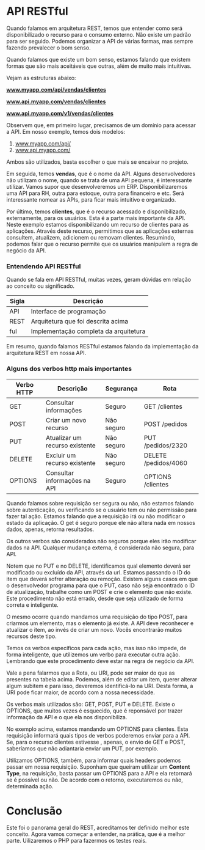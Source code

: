 # API RESTful

Quando falamos em arquitetura REST, temos que entender como será disponibilizado o recurso para o consumo externo. Não existe um padrão para ser seguido. Podemos organizar a API de várias formas, mas sempre fazendo prevalecer o bom senso.

Quando falamos que existe um bom senso, estamos falando que existem formas que são mais aceitáveis que outras, além de muito mais intuitivas.

Vejam as estruturas abaixo:

**www.myapp.com/api/vendas/clientes**

**www.api.myapp.com/vendas/clientes**

**www.api.myapp.com/v1/vendas/clientes**

Observem que, em primeiro lugar, precisamos de um domínio para acessar a API. Em nosso exemplo, temos dois modelos:

1. www.myapp.com/api/
2. www.api.myapp.com/

Ambos são utilizados, basta escolher o que mais se encaixar no projeto.

Em seguida, temos **vendas**, que é o nome da API. Alguns desenvolvedores não utilizam o nome, quando se trata de uma API pequena, é interessante utilizar. Vamos supor que desenvolveremos um ERP. Disponibilizaremos uma API para RH, outra para estoque, outra para financeiro e etc. Será interessante nomear as APIs, para ficar mais intuitivo e organizado.

Por último, temos **clientes**, que é o recurso acessado e disponibilizado, externamente, para os usuários. Esta é a parte mais importante da API. Neste exemplo estamos disponibilizando um recurso de clientes para as aplicações. Através deste recurso, permitimos que as aplicações externas consultem, atualizem, adicionem ou removam clientes. Resumindo, podemos falar que o recurso permite que os usuários manipulem a regra de negócio da API.

### Entendendo API RESTful

Quando se fala em API RESTful, muitas vezes, geram dúvidas em relação ao conceito ou significado.

Sigla | Descrição
------- | -------------
API | Interface de programação
REST | Arquitetura que foi descrita acima
ful | Implementação completa da arquitetura

Em resumo, quando falamos RESTful estamos falando da implementação da arquitetura REST em nossa API.

### Alguns dos verbos http mais importantes

Verbo HTTP | Descrição | Segurança | Rota
----------------- | ------------- | --------------- | -------
GET | Consultar informações | Seguro | GET /clientes
POST | Criar um novo recurso | Não seguro | POST /pedidos
PUT | Atualizar um recurso existente | Não seguro | PUT /pedidos/2320
DELETE | Excluir um recurso existente | Não seguro | DELETE /pedidos/4060
OPTIONS | Consultar informações na API | Seguro | OPTIONS /clientes

Quando falamos sobre requisição ser segura ou não, não estamos falando sobre autenticação, ou verificando se o usuário tem ou não permissão para fazer tal ação. Estamos falando que a requisição irá ou não modificar o estado da aplicação. O get é seguro porque ele não altera nada em nossos dados, apenas, retorna resultados.

Os outros verbos são considerados não seguros porque eles irão modificar dados na API. Qualquer mudança externa, é considerada não segura, para API.

Notem que no PUT e no DELETE,  identificamos qual elemento deverá ser modificado ou excluído da API, através da url. Estamos passando o ID do item que deverá sofrer alteração ou remoção. Existem alguns casos em que o desenvolvedor programa para que o PUT, caso não seja encontrado o ID de atualização, trabalhe como um POST e crie o elemento que não existe. Este procedimento não está errado, desde que seja utilizado de forma correta e inteligente.

O mesmo ocorre quando mandamos uma requisição do tipo POST, para criarmos um elemento, mas o elemento já existe. A API deve reconhecer e atualizar o item, ao invés de criar um novo. Vocês encontrarão muitos recursos deste tipo.

Temos os verbos específicos para cada ação, mas isso não impede, de forma inteligente, que utilizemos um verbo para executar outra ação. Lembrando que este procedimento deve estar na regra de negócio da API.

Vale a pena falarmos que a Rota, ou URI, pode ser maior do que as presentes na tabela acima. Podemos, além de editar um item, querer alterar algum subitem e para isso, deveremos identificá-lo na URI. Desta forma, a URI pode ficar maior, de acordo com a nossa necessidade.

Os verbos mais utilizados são: GET, POST, PUT e DELETE. Existe o OPTIONS, que muitos vezes é esquecido, que é reponsável por trazer informação da API e o que ela nos disponibiliza.

No exemplo acima, estamos mandando um OPTIONS para clientes. Esta requisição informará quais tipos de verbos poderemos enviar para a API. Se, para o recurso clientes estivesse , apenas, o envio de GET e POST, saberíamos que não adiantaria enviar um PUT, por exemplo.

Utilizamos OPTIONS, também, para informar quais headers podemos passar em nossa requisição. Suponham que queiram utilizar um **Content Type**, na requisição, basta passar um OPTIONS para a API e ela  retornará se é possível ou não. De acordo com o retorno, executaremos ou não,  determinada ação.

# Conclusão

Este foi o panorama geral do REST, acreditamos ter definido melhor este conceito. Agora vamos começar a entender, na prática, que é a melhor parte. Uilizaremos o PHP para fazermos os testes reais.










